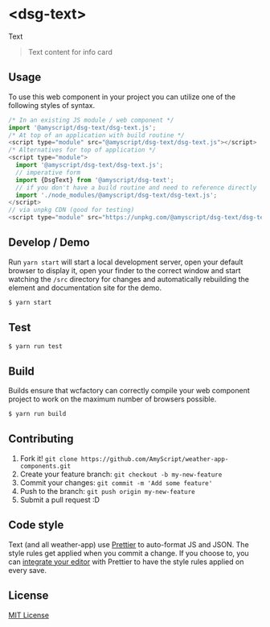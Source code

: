 # &lt;dsg-text&gt;

Text
> Text content for info card

## Usage
To use this web component in your project you can utilize one of the following styles of syntax.

```js
/* In an existing JS module / web component */
import '@amyscript/dsg-text/dsg-text.js';
/* At top of an application with build routine */
<script type="module" src="@amyscript/dsg-text/dsg-text.js"></script>
/* Alternatives for top of application */
<script type="module">
  import '@amyscript/dsg-text/dsg-text.js';
  // imperative form
  import {DsgText} from '@amyscript/dsg-text';
  // if you don't have a build routine and need to reference directly
  import './node_modules/@amyscript/dsg-text/dsg-text.js';
</script>
// via unpkg CDN (good for testing)
<script type="module" src="https://unpkg.com/@amyscript/dsg-text/dsg-text.js"></script>
```

## Develop / Demo
Run `yarn start` will start a local development server, open your default browser to display it, open your finder to the correct window and start watching the `/src` directory for changes and automatically rebuilding the element and documentation site for the demo.
```bash
$ yarn start
```

## Test

```bash
$ yarn run test
```

## Build
Builds ensure that wcfactory can correctly compile your web component project to
work on the maximum number of browsers possible.
```bash
$ yarn run build
```

## Contributing

1. Fork it! `git clone https://github.com/AmyScript/weather-app-components.git`
2. Create your feature branch: `git checkout -b my-new-feature`
3. Commit your changes: `git commit -m 'Add some feature'`
4. Push to the branch: `git push origin my-new-feature`
5. Submit a pull request :D

## Code style

Text (and all weather-app) use [Prettier][prettier] to auto-format JS and JSON.  The style rules get applied when you commit a change.  If you choose to, you can [integrate your editor][prettier-ed] with Prettier to have the style rules applied on every save.

[prettier]: https://github.com/prettier/prettier/
[prettier-ed]: https://github.com/prettier/prettier/#editor-integration
[polyserve]: https://github.com/Polymer/polyserve
[web-component-tester]: https://github.com/Polymer/web-component-tester

## License
[MIT License](http://opensource.org/licenses/MIT)